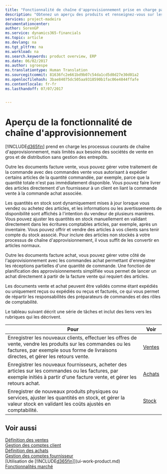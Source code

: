 ```yaml
---
title: "Fonctionnalité de chaîne d'approvisionnement prise en charge par Financials| Microsoft Docs"
description: "Obtenez un aperçu des produits et renseignez-vous sur les concepts et processus principaux de chaîne d'approvisionnement qui font partie de la solution ERP."
services: project-madeira
documentationcenter: 
author: SorenGP
ms.service: dynamics365-financials
ms.topic: article
ms.devlang: na
ms.tgt_pltfrm: na
ms.workload: na
ms.search.keywords: product overview, ERP
ms.date: 06/02/2017
ms.author: sgroespe
ms.translationtype: Human Translation
ms.sourcegitcommit: 81636fc2e661bd9b07c54da1cd5d0d27e30d01a2
ms.openlocfilehash: 3bae84075dc505aa9318590b1fac06e4844ffafe
ms.contentlocale: fr-fr
ms.lasthandoff: 07/07/2017


---
```

# <a name="overview-of-supply-chain-functionality"></a>Aperçu de la fonctionnalité de chaîne d'approvisionnement
[!INCLUDE[d365fin](includes/d365fin_md.md)] prend en charge les processus courants de chaîne d'approvisionnement, mais limités aux besoins des sociétés de vente en gros et de distribution sans gestion des entrepôts.

Outre les documents facture vente, vous pouvez gérer votre traitement de la commande avec des commandes vente vous autorisant à expédier certains articles de la quantité commandée, par exemple, parce que la quantité totale n'est pas immédiatement disponible. Vous pouvez faire livrer des articles directement d'un fournisseur à un client en liant la commande vente à la commande achat associée.

Les quantités en stock sont dynamiquement mises à jour lorsque vous vendez ou achetez des articles, et les informations ou les avertissements de disponibilité sont affichés à l'intention du vendeur de plusieurs manières. Vous pouvez ajuster les quantités en stock manuellement en validant directement dans les écritures comptables articles, par exemple, après un inventaire. Vous pouvez offrir et vendre des articles à vos clients sans tenir compte du stock associé. Pour inclure des articles non stockés à votre processus de chaîne d'approvisionnement, il vous suffit de les convertir en articles normaux.

Outre les documents facture achat, vous pouvez gérer votre côté de l'approvisionnement avec les commandes achat permettant d'enregistrer les réceptions partielles d'une quantité de commande. Une fonction de planification des approvisionnements simplifiée vous permet de lancer un achat directement à partir de la facture vente qui requiert des articles.

Les documents vente et achat peuvent être validés comme étant expédiés ou uniquement reçus ou expédiés ou reçus et facturés, ce qui vous permet de répartir les responsabilités des préparateurs de commandes et des rôles de comptabilité.

Le tableau suivant décrit une série de tâches et inclut des liens vers les rubriques qui les décrivent.

| Pour | Voir |
| --- | --- |
| Enregistrer les nouveaux clients, effectuer les offres de vente, vendre les produits sur les commandes ou les factures, par exemple sous forme de livraisons directes, et gérer les retours vente. |[Ventes](sales-manage-sales.md) |
| Enregistrer les nouveaux fournisseurs, acheter des articles sur les commandes ou les factures, par exemple initiés à partir d'une facture vente, et gérer les retours achat. |[Achats](purchasing-manage-purchasing.md) |
| Enregistrer de nouveaux produits physiques ou services, ajuster les quantités en stock, et gérer la valeur stock en validant les coûts ajustés en comptabilité. |[Stock](inventory-manage-inventory.md) |

## <a name="see-also"></a>Voir aussi
[Définition des ventes](sales-setup-sales.md)  
[Gestion des comptes client](receivables-manage-receivables.md)     
[Définition des achats](purchasing-setup-purchasing.md)  
[Gestion des comptes fournisseur](payables-manage-payables.md)    
[Utilisation de [!INCLUDE[d365fin](includes/d365fin_md.md)]](ui-work-product.md)  
[Fonctionnalités marché](ui-across-business-areas.md)

